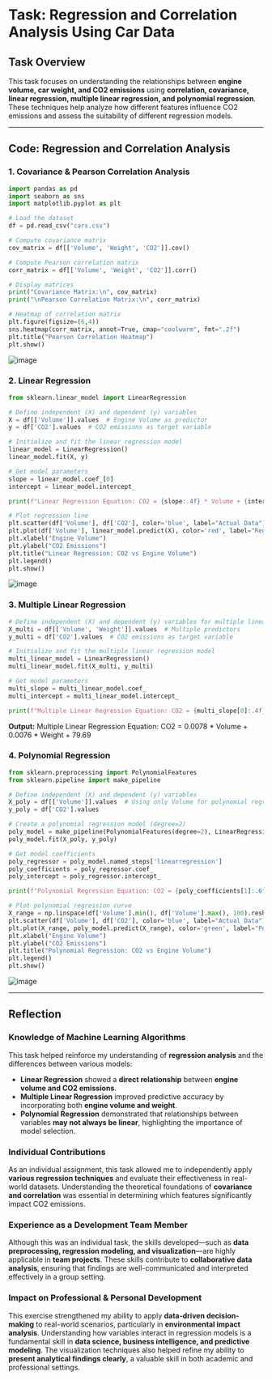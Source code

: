 # Task: Regression and Correlation Analysis Using Car Data

## Task Overview
This task focuses on understanding the relationships between **engine volume, car weight, and CO2 emissions** using **correlation, covariance, linear regression, multiple linear regression, and polynomial regression**. These techniques help analyze how different features influence CO2 emissions and assess the suitability of different regression models.

---

## Code: Regression and Correlation Analysis

### **1. Covariance & Pearson Correlation Analysis**
```python
import pandas as pd
import seaborn as sns
import matplotlib.pyplot as plt

# Load the dataset
df = pd.read_csv("cars.csv")

# Compute covariance matrix
cov_matrix = df[['Volume', 'Weight', 'CO2']].cov()

# Compute Pearson correlation matrix
corr_matrix = df[['Volume', 'Weight', 'CO2']].corr()

# Display matrices
print("Covariance Matrix:\n", cov_matrix)
print("\nPearson Correlation Matrix:\n", corr_matrix)

# Heatmap of correlation matrix
plt.figure(figsize=(6,4))
sns.heatmap(corr_matrix, annot=True, cmap="coolwarm", fmt=".2f")
plt.title("Pearson Correlation Heatmap")
plt.show()
```

![image](https://github.com/user-attachments/assets/cd4fd351-8d87-4bea-9cbf-3eb5c6f9bbc4)

### **2. Linear Regression**
```python
from sklearn.linear_model import LinearRegression

# Define independent (X) and dependent (y) variables
X = df[['Volume']].values  # Engine Volume as predictor
y = df['CO2'].values  # CO2 emissions as target variable

# Initialize and fit the linear regression model
linear_model = LinearRegression()
linear_model.fit(X, y)

# Get model parameters
slope = linear_model.coef_[0]
intercept = linear_model.intercept_

print(f"Linear Regression Equation: CO2 = {slope:.4f} * Volume + {intercept:.2f}")

# Plot regression line
plt.scatter(df['Volume'], df['CO2'], color='blue', label="Actual Data")
plt.plot(df['Volume'], linear_model.predict(X), color='red', label="Regression Line")
plt.xlabel("Engine Volume")
plt.ylabel("CO2 Emissions")
plt.title("Linear Regression: CO2 vs Engine Volume")
plt.legend()
plt.show()
```

![image](https://github.com/user-attachments/assets/585159c1-0657-437b-ada0-621fe5e02d11)

### **3. Multiple Linear Regression**
```python
# Define independent (X) and dependent (y) variables for multiple linear regression
X_multi = df[['Volume', 'Weight']].values  # Multiple predictors
y_multi = df['CO2'].values  # CO2 emissions as target variable

# Initialize and fit the multiple linear regression model
multi_linear_model = LinearRegression()
multi_linear_model.fit(X_multi, y_multi)

# Get model parameters
multi_slope = multi_linear_model.coef_
multi_intercept = multi_linear_model.intercept_

print(f"Multiple Linear Regression Equation: CO2 = {multi_slope[0]:.4f} * Volume + {multi_slope[1]:.4f} * Weight + {multi_intercept:.2f}")
```

**Output:**
Multiple Linear Regression Equation: CO2 = 0.0078 * Volume + 0.0076 * Weight + 79.69

### **4. Polynomial Regression**
```python
from sklearn.preprocessing import PolynomialFeatures
from sklearn.pipeline import make_pipeline

# Define independent (X) and dependent (y) variables
X_poly = df[['Volume']].values  # Using only Volume for polynomial regression
y_poly = df['CO2'].values

# Create a polynomial regression model (degree=2)
poly_model = make_pipeline(PolynomialFeatures(degree=2), LinearRegression())
poly_model.fit(X_poly, y_poly)

# Get model coefficients
poly_regressor = poly_model.named_steps['linearregression']
poly_coefficients = poly_regressor.coef_
poly_intercept = poly_regressor.intercept_

print(f"Polynomial Regression Equation: CO2 = {poly_coefficients[1]:.6f} * Volume + {poly_coefficients[2]:.6f} * Volume^2 + {poly_intercept:.2f}")

# Plot polynomial regression curve
X_range = np.linspace(df['Volume'].min(), df['Volume'].max(), 100).reshape(-1, 1)
plt.scatter(df['Volume'], df['CO2'], color='blue', label="Actual Data")
plt.plot(X_range, poly_model.predict(X_range), color='green', label="Polynomial Fit")
plt.xlabel("Engine Volume")
plt.ylabel("CO2 Emissions")
plt.title("Polynomial Regression: CO2 vs Engine Volume")
plt.legend()
plt.show()
```

![image](https://github.com/user-attachments/assets/0eb1dc13-412c-464d-ac1e-334564a21a94)

---

## **Reflection**

### **Knowledge of Machine Learning Algorithms**
This task helped reinforce my understanding of **regression analysis** and the differences between various models:
- **Linear Regression** showed a **direct relationship** between **engine volume and CO2 emissions**.
- **Multiple Linear Regression** improved predictive accuracy by incorporating both **engine volume and weight**.
- **Polynomial Regression** demonstrated that relationships between variables **may not always be linear**, highlighting the importance of model selection.

### **Individual Contributions**
As an individual assignment, this task allowed me to independently apply **various regression techniques** and evaluate their effectiveness in real-world datasets. Understanding the theoretical foundations of **covariance and correlation** was essential in determining which features significantly impact CO2 emissions.

### **Experience as a Development Team Member**
Although this was an individual task, the skills developed—such as **data preprocessing, regression modeling, and visualization**—are highly applicable in **team projects**. These skills contribute to **collaborative data analysis**, ensuring that findings are well-communicated and interpreted effectively in a group setting.

### **Impact on Professional & Personal Development**
This exercise strengthened my ability to apply **data-driven decision-making** to real-world scenarios, particularly in **environmental impact analysis**. Understanding how variables interact in regression models is a fundamental skill in **data science, business intelligence, and predictive modeling**. The visualization techniques also helped refine my ability to **present analytical findings clearly**, a valuable skill in both academic and professional settings.
